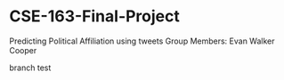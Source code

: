 # CSE-163-Final-Project
Predicting Political Affiliation using tweets
Group Members:
Evan
Walker
Cooper

branch test
